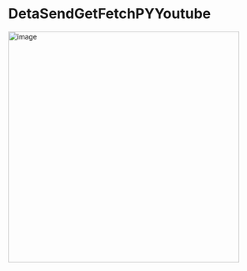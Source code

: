 # DetaSendGetFetchPYYoutube

<img width="468" alt="image" src="https://github.com/HamzaYslmn/DetaSendGetFetchPYYoutube/assets/78810304/ccf70633-5b0f-4159-a076-95999037a7f1">
